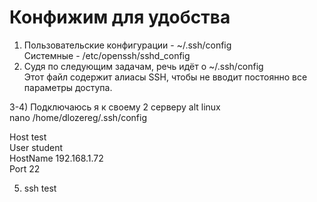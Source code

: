 # Конфижим для удобства

1. Пользовательские конфигурации - ~/.ssh/config  
Системные - /etc/openssh/sshd_config  
2. Судя по следующим задачам, речь идёт о ~/.ssh/config  
Этот файл содержит алиасы SSH, чтобы не вводит постоянно все параметры доступа.
 
3-4) Подключаюсь я к своему 2 серверу alt linux  
nano /home/dlozereg/.ssh/config  

Host test  
     User student  
     HostName 192.168.1.72  
     Port 22 

5. ssh test  
